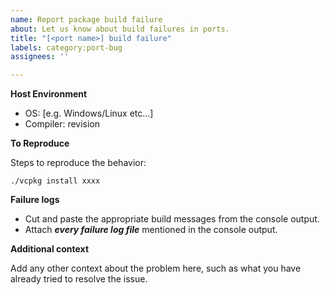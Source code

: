 ```yaml
---
name: Report package build failure
about: Let us know about build failures in ports.
title: "[<port name>] build failure"
labels: category:port-bug
assignees: ''

---
```


<!-- ⚠ Please use the generated issue template instead to report a port build failure. ⚠ -->
<!-- ⁉ You can find its location at the end of the console output. ⁉ -->

**Host Environment**

- OS: [e.g. Windows/Linux etc...]
- Compiler: revision

**To Reproduce**

Steps to reproduce the behavior:

`./vcpkg install xxxx`

**Failure logs**

- Cut and paste the appropriate build messages from the console output.
- Attach ***every failure log file*** mentioned in the console output.

<!-- ‼ **The console output by itself is not enough to investigate a build failure.** ‼ -->

**Additional context**

Add any other context about the problem here, such as what you have already tried to resolve the issue.
